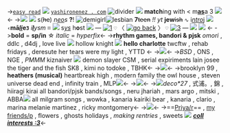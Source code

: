 ->[`easy read`](-yashironene) ![](https://bloominglantanas.carrd.co/assets/images/gallery06/1b2984c7.gif?v=db012d77) [`yashironenez . com`]()
![divider](https://media.discordapp.net/attachments/870787415172845589/1065623777834172488/div24.gif)
 ![](https://media.discordapp.net/attachments/870787415172845589/1062721139719274547/44.png) **match**ing with < m[**as**](https://rentry.co/akaneaoiz)a 3
![](https://media.discordapp.net/attachments/1051122720735240223/1075450401010221178/IMG_20230215_171418.png)<-
->![](https://pixelbank.neocities.org/dividers/image279.gif)
![](https://bloominglantanas.carrd.co/assets/images/gallery06/68d52c4a.png?v=db012d77) s(~~he~~) *n[eo](https://lucymontgomeryz.carrd.co)s* **?**! ![demigirl](https://f2.toyhou.se/file/f2-toyhou-se/images/22460647_YC9eijfCfv93Hok.png?1623251708)![lesbian](https://f2.toyhou.se/file/f2-toyhou-se/images/45748156_2GI5PzMbhhpbr7l.png)
**7**~~teen~~ *!!* *yt* **jew**~~ish~~ `∿` i[*ntro*](https://rentry.co/mirra)j ![](https://bloominglantanas.carrd.co/assets/images/gallery02/f183f9c9.gif?v=db012d77)
**`‹`**mā[*li*](https://rentry.co/akaneaoiz)e**`3`** *i[**l**](https://en.wikipedia.org/wiki/Love)ysm* ⌗ ![](https://bloominglantanas.carrd.co/assets/images/gallery01/5e6a529d.gif?v=db012d77) s[*ys*](https://rentry.co/puppettheatre) h**o**st
![](https://cdn.discordapp.com/attachments/870787415172845589/1062410577751851028/tumblr_f289cdfc0de96089918d04898bb3d129_6fb06bb6_75.gif) —  [![1](https://cdn.discordapp.com/emojis/990247553448681472.webp?size=20&quality=lossless)](https://rentry.co/priyasgf) `♡` 〈 [![go back](https://pixelbank.neocities.org/decome/voca/3e0b4a4f.png)](yashironenez) 〉 `♡` [![3](https://cdn.discordapp.com/emojis/990247572780253245.webp?size=20&quality=lossless)](https://rentry.co/lady-reze) — ![](https://cdn.discordapp.com/attachments/870787415172845589/1062410578200633364/tumblr_e68680e867e06ff2f4690085441a33e6_71442ed0_75.gif)
![](https://pixelbank.neocities.org/dividers/image85.gif)
<-
->**bold** = **sp/in** ☆ *italic* = *hyperfix*<-
->**rhythm games, bandori & pjsk** 
*omori* , ddlc , d4dj , love live ![](https://tomomi.neocities.org/pixeles/182.gif)
hollow knight ![](https://tomomi.neocities.org/pixeles/71.gif) **hello charlotte**
twcftw , rehab fridays , deresute
 her tears were my light , YTTD
<-
->![](https://tomomi.neocities.org/divider/div72.gif)<-
->*BSD* , ONS , NGE , *PMMM*
kiznaiver ![](https://tomomi.neocities.org/pixeles/89.png) demon slayer
CSM , serial expiriments lain
josee the tiger and the fish
SK8 , kimi no todoke , TBHK<-
->![](https://tomomi.neocities.org/divider/div72.gif)<-
->brooklyn 99 , **heathers (musical)**
heartbreak high , modern family
the owl house , steven universe
dead end , infinity train , MLP![](https://tomomi.neocities.org/pixeles/174.gif)<-
->![](https://tomomi.neocities.org/divider/div72.gif)<-
->![](https://tomomi.neocities.org/pixeles/87.gif)_deco\*27_ , 式浦。, 錦 , hiiragi kirai
all bandori/pjsk bands/songs , neru
jhariah , mars argo , mitski , ABBA![](https://tomomi.neocities.org/pixeles/88.gif)
all milgram songs , wowka , kanaria
kairiki bear , kanaria , clario , marina
melanie martinez , ricky montgomery<-
->![](https://tomomi.neocities.org/divider/div72.gif)<-
->==[Priya/r](https://rentry.co/nene_kusanagi)== , [my friends/p](https://rentry.co/thebffsever) , flowers , ghosts
holidays , *making rentries* , sweets ![](https://tomomi.neocities.org/pixeles/76.gif)
***[coll interests :3](marionettetheater)***<-